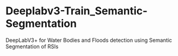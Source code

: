 # Deeplabv3-Train_Semantic-Segmentation
DeepLabV3+ for Water Bodies and Floods detection using Semantic Segmentation of RSIs
